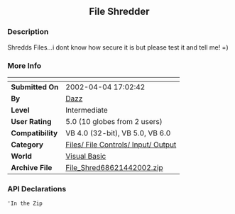 ﻿<div align="center">

## File Shredder


</div>

### Description

Shredds Files...i dont know how secure it is but please test it and tell me! =)
 
### More Info
 


<span>             |<span>
---                |---
**Submitted On**   |2002-04-04 17:02:42
**By**             |[Dazz](https://github.com/Planet-Source-Code/PSCIndex/blob/master/ByAuthor/dazz.md)
**Level**          |Intermediate
**User Rating**    |5.0 (10 globes from 2 users)
**Compatibility**  |VB 4\.0 \(32\-bit\), VB 5\.0, VB 6\.0
**Category**       |[Files/ File Controls/ Input/ Output](https://github.com/Planet-Source-Code/PSCIndex/blob/master/ByCategory/files-file-controls-input-output__1-3.md)
**World**          |[Visual Basic](https://github.com/Planet-Source-Code/PSCIndex/blob/master/ByWorld/visual-basic.md)
**Archive File**   |[File\_Shred68621442002\.zip](https://github.com/Planet-Source-Code/dazz-file-shredder__1-33418/archive/master.zip)

### API Declarations

```
'In the Zip
```





